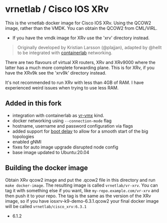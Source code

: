 # vrnetlab / Cisco IOS XRv

This is the vrnetlab docker image for Cisco IOS XRv. Using the QCOW2 image, rather than the VMDK. You can obtain the QCOW2 from CML/VIRL.
- If you have the vmdk image for XRv use the 'xrv' directory instead.

> Originally developed by Kristian Larsson (@plajjan), adapted by @hellt to be integrated with [containerlab](https://containerlab.srlinux.dev) networking.  

There are two flavours of virtual XR routers, XRv and XRv9000 where the latter
has a much more complete forwarding plane. This is for XRv, if you have the
XRv9k see the 'xrv9k' directory instead.

It's not recommended to run XRv with less than 4GB of RAM. I have experienced
weird issues when trying to use less RAM.

## Added in this fork

* integration with containerlab as [vr-vmx](https://containerlab.srlinux.dev/manual/kinds/vr-vmx/) kind.
* docker networking using `--connection-mode` flag
* hostname, username and password configuration via flags
* added support for [boot delay](https://containerlab.srlinux.dev/manual/vrnetlab/#boot-delay) to allow for a smooth start of the big topologies
* enabled gNMI
* fixes for auto image upgrade disrupted node config
* base image updated to Ubuntu:20.04

## Building the docker image

Obtain XRv qcow2 image and put the .qcow2 file in this directory and run `make docker-image`. The resulting image is called `vrnetlab/vr-xrv`. You can tag it with something else if you want, like `my-repo.example.com/vr-xrv` and then
push it to your repo. The tag is the same as the version of the XRv image, so if you have iosxrv-k9-demo-6.3.1.qcow2 your final docker image will be called `vrnetlab/cisco_xrv:6.3.1`

 * 6.1.2

